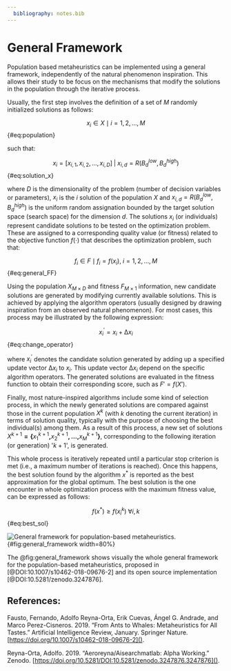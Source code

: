 ```yaml
---
  bibliography: notes.bib
---
```


# General Framework

Population based metaheuristics can be implemented using a general framework, independently of the natural phenomenon inspiration.
This allows their study to be focus on the mechanisms that modify the solutions in the population through the iterative process.

Usually, the first step involves the definition of a set of $M$ randomly initialized solutions as follows:

$$
x_i \in X \mid i = 1, 2, \ldots, M
$${#eq:population}

such that:

$$
x_i = [x_{i,1}, x_{i,2}, \ldots, x_{i,D}] \; | \; x_{i,d} = R(B^{low}_d, B^{high}_d)
$${#eq:solution_x}

where $D$ is the dimensionality of the problem (number of decision variables or parameters), $x_i$ is the $i$ solution of the population $X$ and $x_{i,d} = R(B^{low}_d, B^{high}_d)$ is the uniform random assignation bounded by the target solution space (search space) for the dimension $d$.
The solutions $x_i$ (or individuals) represent candidate solutions to be tested on the optimization problem.
These are assigned to a corresponding quality value (or fitness) related to the objective function $f( \cdot )$ that describes the optimization problem, such that:

$$
f_i \in F \mid f_{i} = f\left( x_{i} \right),\; i=1,2,\ldots,M
$${#eq:general_FF}

Using the population $X_{M\times D}$ and fitness $F_{M\times 1}$ information, new candidate solutions are generated by modifying currently available solutions.
This is achieved by applying the algorithm operators (usually designed by drawing inspiration from an observed natural phenomenon).
For most cases, this process may be illustrated by the following expression:

$$
x_{i}^{'} = x_{i} + \mathrm{\Delta}x_{i}
$${#eq:change_operator}

where $x_{i}^{'}$ denotes the candidate solution generated by adding up a specified update vector $\mathrm{\Delta} x_{i}$ to $x_{i}$.
This update vector $\mathrm{\Delta}x_{i}$ depend on the specific algorithm operators.
The generated solutions are evaluated in the fitness function to obtain their corresponding score, such as $F' = f(X')$.

Finally, most nature-inspired algorithms include some kind of selection process, in which the newly generated solutions are compared against those in the current population $X^{k}$ (with $k$ denoting the current iteration) in terms of solution quality, typically with the purpose of choosing the best individual(s) among them.
As a result of this process, a new set of solutions $X^{k + 1}\mathbf{= \{}x_{1}^{k + 1}\mathbf{,}x_{2}^{k + 1}\mathbf{,\ldots,}x_{M}^{k + 1}\mathbf{\}}$, corresponding to the following iteration (or generation) '$k + 1$', is generated.

This whole process is iteratively repeated until a particular stop criterion is met (i.e., a maximum number of iterations is reached).
Once this happens, the best solution found by the algorithm $x^{*}$ is reported as the best approximation for the global optimum. The best solution is the one encounter in whole optimization process with the maximum fitness value, can be expressed as follows:

$$
f(x^{*}) \geq f(x_i^k) \; \forall i, k
$${#eq:best_sol}

![General framework for population-based metaheuristics.](C:\projects\PhD\Papers\thesis\source\figures\chapter4\GeneralFramework.png){#fig:general_framework width=80%}

<!-- https://whimsical.com/FhjtYRpHqPqLdXuhqMWz6f  -->

The @fig:general_framework shows visually the whole general framework for the population-based metaheuristics, proposed in [@DOI:10.1007/s10462-018-09676-2] and its open source implementation [@DOI:10.5281/zenodo.3247876].

## References:

Fausto, Fernando, Adolfo Reyna-Orta, Erik Cuevas, Ángel G. Andrade, and Marco Perez-Cisneros. 2019. “From Ants to Whales: Metaheuristics for All Tastes.” Artificial Intelligence Review, January. Springer Nature. [https://doi.org/10.1007/s10462-018-09676-2]().

Reyna-Orta, Adolfo. 2019. “Aeroreyna/Aisearchmatlab: Alpha Working.” Zenodo. [https://doi.org/10.5281/DOI:10.5281/zenodo.3247876.3247876]().
